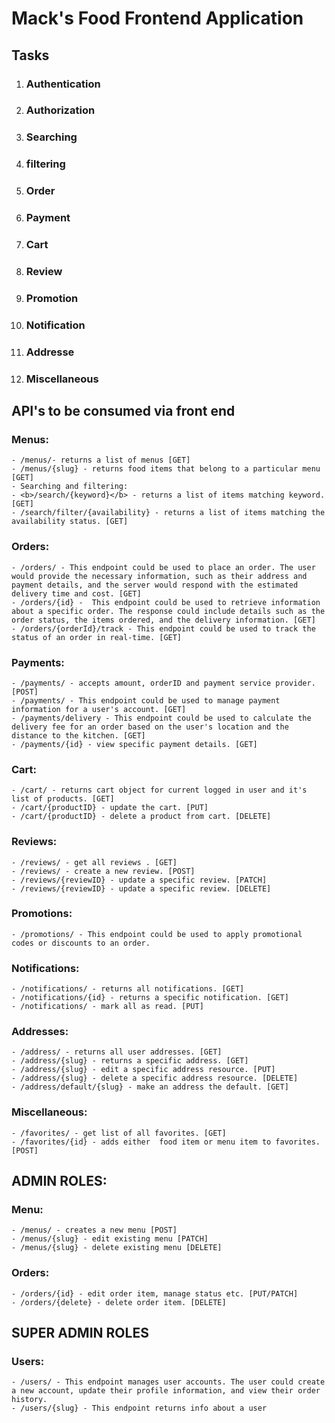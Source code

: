 # Mack's Food Frontend Application
## Tasks
1. ### Authentication
2. ### Authorization
3. ### Searching
4. ### filtering
5. ### Order
6. ### Payment
7. ### Cart
8. ### Review
9. ### Promotion
10. ### Notification
11. ### Addresse
12. ### Miscellaneous
## API's to be consumed via front end
### Menus:
    - /menus/- returns a list of menus [GET]    
    - /menus/{slug} - returns food items that belong to a particular menu [GET]
    - Searching and filtering:
    - <b>/search/{keyword}</b> - returns a list of items matching keyword. [GET]
    - /search/filter/{availability} - returns a list of items matching the availability status. [GET]

### Orders:
    - /orders/ - This endpoint could be used to place an order. The user would provide the necessary information, such as their address and payment details, and the server would respond with the estimated delivery time and cost. [GET]
    - /orders/{id} -  This endpoint could be used to retrieve information about a specific order. The response could include details such as the order status, the items ordered, and the delivery information. [GET]
    - /orders/{orderId}/track - This endpoint could be used to track the status of an order in real-time. [GET]

### Payments:

    - /payments/ - accepts amount, orderID and payment service provider. [POST]
    - /payments/ - This endpoint could be used to manage payment information for a user's account. [GET]
    - /payments/delivery - This endpoint could be used to calculate the delivery fee for an order based on the user's location and the distance to the kitchen. [GET]
    - /payments/{id} - view specific payment details. [GET]

### Cart:

    - /cart/ - returns cart object for current logged in user and it's list of products. [GET]
    - /cart/{productID} - update the cart. [PUT]
    - /cart/{productID} - delete a product from cart. [DELETE]

### Reviews:
    - /reviews/ - get all reviews . [GET]
    - /reviews/ - create a new review. [POST]
    - /reviews/{reviewID} - update a specific review. [PATCH]
    - /reviews/{reviewID} - update a specific review. [DELETE]


### Promotions:
    - /promotions/ - This endpoint could be used to apply promotional codes or discounts to an order. 

### Notifications:

    - /notifications/ - returns all notifications. [GET]
    - /notifications/{id} - returns a specific notification. [GET]
    - /notifications/ - mark all as read. [PUT]


### Addresses:

    - /address/ - returns all user addresses. [GET]
    - /address/{slug} - returns a specific address. [GET]
    - /address/{slug} - edit a specific address resource. [PUT]
    - /address/{slug} - delete a specific address resource. [DELETE]
    - /address/default/{slug} - make an address the default. [GET]
### Miscellaneous:

    - /favorites/ - get list of all favorites. [GET]
    - /favorites/{id} - adds either  food item or menu item to favorites. [POST]

## ADMIN ROLES:

### Menu:
    - /menus/ - creates a new menu [POST]
    - /menus/{slug} - edit existing menu [PATCH]
    - /menus/{slug} - delete existing menu [DELETE]


### Orders:
    - /orders/{id} - edit order item, manage status etc. [PUT/PATCH]
    - /orders/{delete} - delete order item. [DELETE]


## SUPER ADMIN ROLES

### Users:
    - /users/ - This endpoint manages user accounts. The user could create a new account, update their profile information, and view their order history.
    - /users/{slug} - This endpoint returns info about a user

